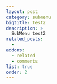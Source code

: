 ```yaml
---
layout: post
category: submenu
bigtitle: Test2
description: >
  SubMenu test2
related_posts:
  -
addons:
  - related
  - comments
list: true
order: 2
---
```

